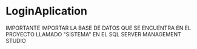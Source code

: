 # LoginAplication

IMPORTANTE IMPORTAR LA BASE DE DATOS QUE SE ENCUENTRA EN EL PROYECTO LLAMADO  "SISTEMA" EN EL SQL SERVER MANAGEMENT STUDIO
